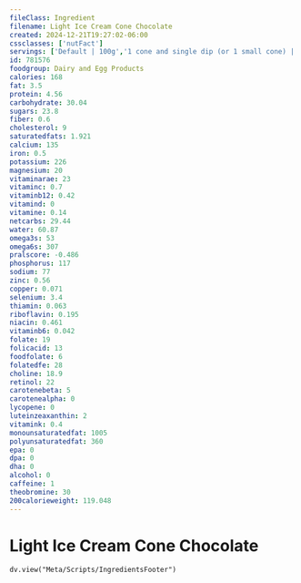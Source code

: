 ```yaml
---
fileClass: Ingredient
filename: Light Ice Cream Cone Chocolate
created: 2024-12-21T19:27:02-06:00
cssclasses: ['nutFact']
servings: ['Default | 100g','1 cone and single dip (or 1 small cone) | 78','1 cone and double dip (or 1 large cone) | 143']
id: 781576
foodgroup: Dairy and Egg Products 
calories: 168
fat: 3.5
protein: 4.56
carbohydrate: 30.04
sugars: 23.8
fiber: 0.6
cholesterol: 9
saturatedfats: 1.921
calcium: 135
iron: 0.5
potassium: 226
magnesium: 20
vitaminarae: 23
vitaminc: 0.7
vitaminb12: 0.42
vitamind: 0
vitamine: 0.14
netcarbs: 29.44
water: 60.87
omega3s: 53
omega6s: 307
pralscore: -0.486
phosphorus: 117
sodium: 77
zinc: 0.56
copper: 0.071
selenium: 3.4
thiamin: 0.063
riboflavin: 0.195
niacin: 0.461
vitaminb6: 0.042
folate: 19
folicacid: 13
foodfolate: 6
folatedfe: 28
choline: 18.9
retinol: 22
carotenebeta: 5
carotenealpha: 0
lycopene: 0
luteinzeaxanthin: 2
vitamink: 0.4
monounsaturatedfat: 1005
polyunsaturatedfat: 360
epa: 0
dpa: 0
dha: 0
alcohol: 0
caffeine: 1
theobromine: 30
200calorieweight: 119.048
---
```


# Light Ice Cream Cone Chocolate

```dataviewjs
dv.view("Meta/Scripts/IngredientsFooter")
```